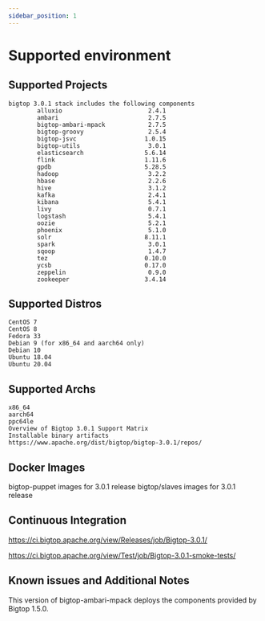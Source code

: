 ```yaml
---
sidebar_position: 1
---
```


# Supported environment

<!-- https://cwiki.apache.org/confluence/display/BIGTOP/Bigtop+3.0.1+Release -->

## Supported Projects
```
bigtop 3.0.1 stack includes the following components
        alluxio                        2.4.1
        ambari                         2.7.5
        bigtop-ambari-mpack            2.7.5
        bigtop-groovy                  2.5.4
        bigtop-jsvc                   1.0.15
        bigtop-utils                   3.0.1
        elasticsearch                 5.6.14
        flink                         1.11.6
        gpdb                          5.28.5
        hadoop                         3.2.2
        hbase                          2.2.6
        hive                           3.1.2
        kafka                          2.4.1
        kibana                         5.4.1
        livy                           0.7.1
        logstash                       5.4.1
        oozie                          5.2.1
        phoenix                        5.1.0
        solr                          8.11.1
        spark                          3.0.1
        sqoop                          1.4.7
        tez                           0.10.0
        ycsb                          0.17.0
        zeppelin                       0.9.0
        zookeeper                     3.4.14
```

## Supported Distros
```
CentOS 7
CentOS 8
Fedora 33
Debian 9 (for x86_64 and aarch64 only)
Debian 10
Ubuntu 18.04
Ubuntu 20.04
```

## Supported Archs
```
x86_64
aarch64
ppc64le
Overview of Bigtop 3.0.1 Support Matrix
Installable binary artifacts
https://www.apache.org/dist/bigtop/bigtop-3.0.1/repos/
```

## Docker Images
bigtop-puppet images for 3.0.1 release
bigtop/slaves images for 3.0.1 release

## Continuous Integration
https://ci.bigtop.apache.org/view/Releases/job/Bigtop-3.0.1/

https://ci.bigtop.apache.org/view/Test/job/Bigtop-3.0.1-smoke-tests/

## Known issues and Additional Notes
This version of bigtop-ambari-mpack deploys the components provided by Bigtop 1.5.0.